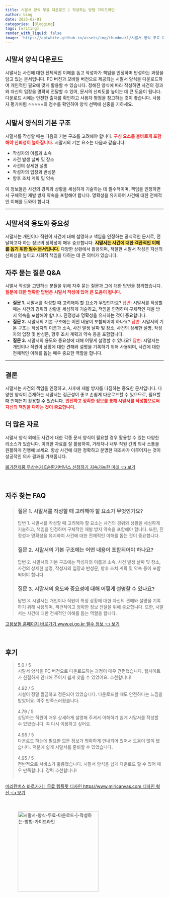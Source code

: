 ```yaml
---
title: 시말서 양식 무료 다운로드 | 작성하는 방법 가이드라인
author: bing
date: 2025-02-01
categories: [Blogging]
tags: [writing]
render_with_liquid: false
image: 'https://aptwhite.github.io/assets/img/thumbnail/시말서-양식-무료-다운로드-|-작성하는-방법-가이드라인.webp'
---
```



<h2 id='시말서양식다운로드'>시말서 양식 다운로드</h2>

<p>시말서는 사건에 대한 전체적인 이해를 돕고 작성자가 책임을 인정하며 반성하는 과정을 담고 있는 문서입니다. PC 버전과 모바일 버전으로 제공되는 시말서 양식을 다운로드하여 개인적인 필요에 맞게 활용할 수 있습니다. 정해진 양식에 따라 작성하면 사건의 경과와 자신의 입장을 명확히 전달할 수 있어, 문서의 신뢰도를 높이는 데 큰 도움이 됩니다. 다운로드 시에는 안전한 출처를 확인하고 사용자 평점을 참고하는 것이 좋습니다. 사용자 평가처럼 ⭐⭐⭐⭐⭐의 점수를 확인하여 양식 선택에 신중을 기하세요.</p>

<h2 id='기본구조'>시말서 양식의 기본 구조</h2>

<p>시말서를 작성할 때는 다음의 기본 구조를 고려해야 합니다. <b><span style="color: #ee2323;">구성 요소를 올바르게 포함해야 신뢰성이 높아집니다.</span></b> 시말서의 기본 요소는 다음과 같습니다:</p>

<ul>
    <li>작성자의 이름과 소속</li>
    <li>사건 발생 날짜 및 장소</li>
    <li>사건의 상세한 설명</li>
    <li>작성자의 입장과 반성문</li>
    <li>향후 조치 계획 및 약속</li>
</ul>

<p>이 정보들은 사건의 경위와 상황을 세심하게 기술하는 데 필수적이며, 책임을 인정하면서 구체적인 재발 방지 약속을 포함해야 합니다. 명확성을 유지하여 사건에 대한 전체적인 이해를 도와야 합니다.</p>

<hr />

<h2 id='용도중요성'>시말서의 용도와 중요성</h2>

<p>시말서는 개인이나 직원이 사건에 대해 설명하고 책임을 인정하는 공식적인 문서로, 전달하고자 하는 정보의 정확성이 매우 중요합니다. <b><span style="background-color: #ffe066;">시말서는 사건에 대한 객관적인 이해를 돕기 위한 필수 문서입니다.</span></b> 다양한 상황에서 활용되며, 적절한 시말서 작성은 자신의 신뢰성을 높이고 사회적 책임을 다하는 데 큰 의미가 있습니다.</p>

<h2 id='자주묻는질문'>자주 묻는 질문 Q&A</h2>

<p>시말서 작성을 고민하는 분들을 위해 자주 묻는 질문과 그에 대한 답변을 정리했습니다. <b><span style="color: #ee2323;">질문에 대한 명확한 답변은 시말서 작성에 있어 큰 도움이 됩니다.</span></b></p>

<ul>
    <li><b>질문 1.</b> 시말서를 작성할 때 고려해야 할 요소가 무엇인가요?  
        <span style="color: #ee2323;">답변:</span> 시말서를 작성할 때는 사건의 경위와 상황을 세심하게 기술하고, 책임을 인정하며 구체적인 재발 방지 약속을 포함해야 합니다. 진정성과 명확성을 유지하는 것이 중요합니다.
    </li>
    <li><b>질문 2.</b> 시말서의 기본 구조에는 어떤 내용이 포함되어야 하나요?  
        <span style="color: #ee2323;">답변:</span> 시말서의 기본 구조는 작성자의 이름과 소속, 사건 발생 날짜 및 장소, 사건의 상세한 설명, 작성자의 입장 및 반성문, 향후 조치 계획과 약속 등을 포함합니다.
    </li>
    <li><b>질문 3.</b> 시말서의 용도와 중요성에 대해 어떻게 설명할 수 있나요?  
        <span style="color: #ee2323;">답변:</span> 시말서는 개인이나 직원이 상황에 대한 견해와 설명을 기록하기 위해 사용되며, 사건에 대한 전체적인 이해를 돕는 매우 중요한 역할을 합니다.
    </li>
</ul>

<hr />

<h2 id='결론'>결론</h2>

<p>시말서는 사건의 책임을 인정하고, 사후에 재발 방지를 다짐하는 중요한 문서입니다. 다양한 양식이 존재하는 시말서는 접근성이 좋고 손쉽게 다운로드할 수 있으므로, 필요할 때 언제든지 활용할 수 있습니다. <b><span style="color: #ee2323;">안전하고 정확한 정보를 통해 시말서를 작성함으로써 자신의 책임을 다하는 것이 중요합니다.</span></b></p>

<h2 id='자료'>더 많은 자료</h2>

<p>시말서 양식 외에도 사건에 대한 각종 문서 양식이 필요할 경우 활용할 수 있는 다양한 리소스가 있습니다. 이러한 자료를 잘 활용하여, 거래처나 내부 직원 간의 의사 소통을 원활하게 진행해 보세요. 항상 사건에 대한 정확하고 분명한 재조차가 이루어지는 것이 성공적인 의사 결과를 가져옵니다.</p>


<p><a class="click-button" title="폐가전제품 무상수거 E순환거버넌스 신청하기 지속가능한 미래" href="https://aptwhite.github.io/posts/%ED%8F%90%EA%B0%80%EC%A0%84%EC%A0%9C%ED%92%88-%EB%AC%B4%EC%83%81%EC%88%98%EA%B1%B0-E%EC%88%9C%ED%99%98%EA%B1%B0%EB%B2%84%EB%84%8C%EC%8A%A4-%EC%8B%A0%EC%B2%AD%ED%95%98%EA%B8%B0-%EC%A7%80%EC%86%8D%EA%B0%80%EB%8A%A5%ED%95%9C-%EB%AF%B8%EB%9E%98/" rel="dofollow">폐가전제품 무상수거 E순환거버넌스 신청하기 지속가능한 미래 👈 보기</a></p><br>
<h2 id='자주_찾는_FAQ'>자주 찾는 FAQ</h2>
<div itemscope="" itemtype="https://schema.org/FAQPage"> 
<blockquote> 
<div itemscope="" itemprop="mainEntity" itemtype="https://schema.org/Question"> 
<h3 itemprop="name">질문 1. 시말서를 작성할 때 고려해야 할 요소가 무엇인가요?</h3> 
<div itemscope="" itemprop="acceptedAnswer" itemtype="https://schema.org/Answer"> 
<span itemprop="text"> 
<p>답변 1. 시말서를 작성할 때 고려해야 할 요소는 사건의 경위와 상황을 세심하게 기술하고, 책임을 인정하며 구체적인 재발 방지 약속을 포함해야 합니다. 또한, 진정성과 명확성을 유지하여 사건에 대한 전체적인 이해를 돕는 것이 중요합니다.</p> 
</span> 
</div> 
</div> 

<div itemscope="" itemprop="mainEntity" itemtype="https://schema.org/Question"> 
<h3 itemprop="name">질문 2. 시말서의 기본 구조에는 어떤 내용이 포함되어야 하나요?</h3> 
<div itemscope="" itemprop="acceptedAnswer" itemtype="https://schema.org/Answer"> 
<span itemprop="text"> 
<p>답변 2. 시말서의 기본 구조에는 작성자의 이름과 소속, 사건 발생 날짜 및 장소, 사건의 상세한 설명, 작성자의 입장과 반성문, 향후 조치 계획 및 약속 등이 포함되어야 합니다.</p> 
</span> 
</div> 
</div> 

<div itemscope="" itemprop="mainEntity" itemtype="https://schema.org/Question"> 
<h3 itemprop="name">질문 3. 시말서의 용도와 중요성에 대해 어떻게 설명할 수 있나요?</h3> 
<div itemscope="" itemprop="acceptedAnswer" itemtype="https://schema.org/Answer"> 
<span itemprop="text"> 
<p>답변 3. 시말서는 개인이나 직원이 특정 상황에 대한 자신의 견해와 설명을 기록하기 위해 사용되며, 객관적이고 정확한 정보 전달을 위해 중요합니다. 또한, 시말서는 사건에 대한 전체적인 이해를 돕는 역할을 합니다.</p> 
</span> 
</div> 
</div> 
</blockquote> 
</div>
<p><a class="click-button" title="고용보험 홈페이지 바로가기 www.ei.go.kr 필수 정보" href="https://aptwhite.github.io/posts/%EA%B3%A0%EC%9A%A9%EB%B3%B4%ED%97%98-%ED%99%88%ED%8E%98%EC%9D%B4%EC%A7%80-%EB%B0%94%EB%A1%9C%EA%B0%80%EA%B8%B0-www.ei.go.kr-%ED%95%84%EC%88%98-%EC%A0%95%EB%B3%B4/" rel="dofollow">고용보험 홈페이지 바로가기 www.ei.go.kr 필수 정보 👈 보기</a></p><br>
<h2 id='후기'>후기</h2>
<div itemscope itemtype="https://schema.org/Product">
  <blockquote>
  <div itemprop="review" itemscope itemtype="https://schema.org/Review">
      <div itemprop="reviewRating" itemscope itemtype="https://schema.org/Rating"> <span itemprop="ratingValue">5.0</span> / <span itemprop="bestRating">5</span> </div>
      <span itemprop="reviewBody">시말서 양식을 PC 버전으로 다운로드하는 과정이 매우 간편했습니다. 웹사이트가 친절하게 안내해 주어서 쉽게 찾을 수 있었어요. 추천합니다!</span>
  </div>
  <br>
  <div itemprop="review" itemscope itemtype="https://schema.org/Review">
      <div itemprop="reviewRating" itemscope itemtype="https://schema.org/Rating"> <span itemprop="ratingValue">4.92</span> / <span itemprop="bestRating">5</span> </div>
      <span itemprop="reviewBody">시설이 정말 깔끔하고 정돈되어 있었습니다. 다운로드할 때도 안전하다는 느낌을 받았어요. 아주 만족스러웠습니다.</span>
  </div>
  <br>
  <div itemprop="review" itemscope itemtype="https://schema.org/Review">
      <div itemprop="reviewRating" itemscope itemtype="https://schema.org/Rating"> <span itemprop="ratingValue">4.79</span> / <span itemprop="bestRating">5</span> </div>
      <span itemprop="reviewBody">상담하는 직원이 매우 상세하게 설명해 주셔서 이해하기 쉽게 시말서를 작성할 수 있었습니다. 꼭 다시 이용하고 싶어요.</span>
  </div>
  <br>
  <div itemprop="review" itemscope itemtype="https://schema.org/Review">
      <div itemprop="reviewRating" itemscope itemtype="https://schema.org/Rating"> <span itemprop="ratingValue">4.96</span> / <span itemprop="bestRating">5</span> </div>
      <span itemprop="reviewBody">다운로드 하는데 필요한 모든 정보가 명확하게 안내되어 있어서 도움이 많이 됐습니다. 덕분에 쉽게 시말서를 준비할 수 있었습니다.</span>
  </div>
  <br>
  <div itemprop="review" itemscope itemtype="https://schema.org/Review">
      <div itemprop="reviewRating" itemscope itemtype="https://schema.org/Rating"> <span itemprop="ratingValue">4.95</span> / <span itemprop="bestRating">5</span> </div>
      <span itemprop="reviewBody">전반적으로 서비스가 훌륭했습니다. 시말서 양식을 쉽게 다운로드 할 수 있어 매우 만족합니다. 강력 추천합니다!</span>
  </div>
  <br>
  </blockquote>
</div>
<p><a class="click-button" title="미리캔버스 바로가기ㅣ무료 템플릿 디자인 https//www.miricanvas.com 디자인 혁신" href="https://aptwhite.github.io/posts/%EB%AF%B8%EB%A6%AC%EC%BA%94%EB%B2%84%EC%8A%A4-%EB%B0%94%EB%A1%9C%EA%B0%80%EA%B8%B0%E3%85%A3%EB%AC%B4%EB%A3%8C-%ED%85%9C%ED%94%8C%EB%A6%BF-%EB%94%94%EC%9E%90%EC%9D%B8-httpswww.miricanvas.com-%EB%94%94%EC%9E%90%EC%9D%B8-%ED%98%81%EC%8B%A0/" rel="dofollow">미리캔버스 바로가기ㅣ무료 템플릿 디자인 https//www.miricanvas.com 디자인 혁신 👈 보기</a></p><br>
<figure class="image"><img src="https://aptwhite.github.io/assets/img/thumbnail/시말서-양식-무료-다운로드-|-작성하는-방법-가이드라인.webp" alt="시말서-양식-무료-다운로드-|-작성하는-방법-가이드라인" width="256" height="256"></figure>